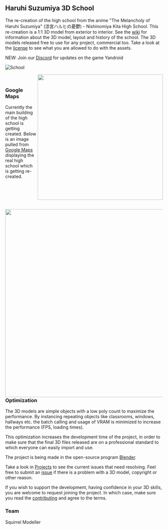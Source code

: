 ## Haruhi Suzumiya 3D School

The re-creation of the high school from the anime "The Melancholy of Haruhi Suzumiya" (涼宮ハルヒの憂鬱) - Nishinomiya Kita High School. This re-creation is a 1:1 3D model from exterior to interior. See the [wiki](https://github.com/SquirrelModeller/Haruhi-Suzumiya-3D-School/wiki) for information about the 3D model, layout and history of the school. The 3D models released free to use for any project, commercial too. Take a look at the [license](https://github.com/SquirrelModeller/Haruhi-Suzumiya-3D-School/blob/main/LICENSE) to see what you are allowed to do with the assets.

NEW: Join our [Discord](https://discord.gg/NfmmjMPBJj) for updates on the game Yandroid

![School](https://user-images.githubusercontent.com/87671560/161200465-e0ec91fd-36d3-4e49-b479-9b28eda42c1d.png)

<img align="right" src="https://user-images.githubusercontent.com/87671560/127889543-03006f0c-a8f0-46fe-97d0-e2923ad1d51b.png" width="400"/> <br/>
### Google Maps
Currently the main building of the high school is getting created. Below is an image pulled from [Google Maps](https://earth.google.com/web/@34.7616,135.313,210a,443d,10y,-130h,62t,0r) displaying the real high school which is getting re-created.

<br/><br/><br/><br/>

<img align="left" src="https://user-images.githubusercontent.com/87671560/127890561-b7895a56-870a-4121-a7a7-ed3e98cc29a4.png" width="600"/>

### Optimization
The 3D models are simple objects with a low poly count to maximize the performance. By instancing repeating objects like classrooms, windows, hallways etc. the batch calling and usage of VRAM is minimized to increase the performance (FPS, loading times). 

This optimization increases the development time of the project, in order to make sure that the final 3D files released are on a professional standard to which everyone can easily import and use.

The project is being made in the open-source program [Blender](https://blender.org).

Take a look in [Projects](https://github.com/users/SquirrelModeller/projects/1) to see the current issues that need resolving. Feel free to submit an [issue](https://github.com/SquirrelModeller/Haruhi-Suzumiya-3D-School/issues/new/choose) if there is a problem with a 3D model, copyright or other reason.

If you wish to support the development, having confidence in your 3D skills, you are welcome to request joining the project. In which case, make sure you read the [contributing](https://github.com/SquirrelModeller/Haruhi-Suzumiya-3D-School/blob/main/docs/CONTRIBUTING.md) and agree to the terms.

### Team
Squirrel Modeller
